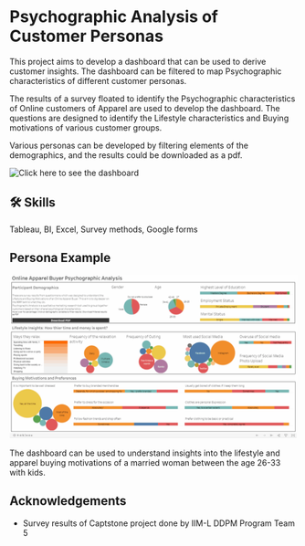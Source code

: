 
# Psychographic Analysis of Customer Personas

This project aims to develop a dashboard that can be used to derive customer insights. The dashboard can be filtered to map Psychographic characteristics of different customer personas.

The results of a survey floated to identify the Psychographic characteristics of Online customers of Apparel are used to develop the dashboard. The questions are designed to identify the Lifestyle characteristics and Buying motivations of various customer groups.

Various personas can be developed by filtering elements of the demographics, and the results could be downloaded as a pdf.
 
![Click here to see the dashboard](https://public.tableau.com/app/profile/uvaise.nazir/viz/OnlineApparelBuyerPsychographicAnalysis/PsychographicAnalysis)
## 🛠 Skills
Tableau, BI, Excel, Survey methods, Google forms

  
## Persona Example

![A persona]( https://github.com/uvaise-n/Psychographic-Analysis-of-Customer-Personas-/blob/main/Psychographic%20Analysis.gif "A persona")

The dashboard can be used to understand insights into the lifestyle and apparel buying motivations of a married woman between the age 26-33 with kids.

## Acknowledgements

 - Survey results of Captstone project done by IIM-L DDPM Program Team 5 